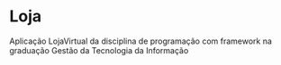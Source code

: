 # Loja
Aplicação LojaVirtual da disciplina de programação com framework na graduação Gestão da Tecnologia da Informação
